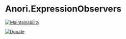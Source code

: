 # Anori.ExpressionObservers

[![Maintainability](https://api.codeclimate.com/v1/badges/45574c605667432a98fc/maintainability)](https://codeclimate.com/github/anorisoft/Anori.ExpressionObservers/maintainability)

[![Donate](https://img.shields.io/badge/donate-PayPal-yellow.svg)](https://www.paypal.me/AnoriSoft/10)
